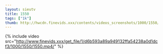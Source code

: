 ```yaml
--- 
layout: sieutv
title: 1550
tags: ["1k"]
thumb: http://hwcdn.finevids.xxx/contents/videos_screenshots/1000/1550/preview.mp4.jpg
---
```

{% include video src="http://www.finevids.xxx/get_file/1/d6b593a89a949132ffa54238a0d1dcf3/1000/1550/1550.mp4/" %} 
